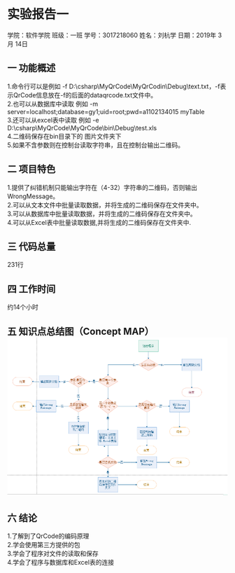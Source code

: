# 实验报告一
学院：软件学院 班级：一班 学号：3017218060 姓名：刘杭学 日期：2019年 3月 14日  
## 一 功能概述
1.命令行可以是例如 -f D:\csharp\MyQrCode\MyQrCodin\Debug\text.txt，-f表示QrCode信息放在-f的后面的dataqrcode.txt文件中。  
2.也可以从数据库中读取 例如 -m server=localhost;database=gy1;uid=root;pwd=a1102134015 myTable  
3.还可以从excel表中读取 例如 -e D:\csharp\MyQrCode\MyQrCode\bin\Debug\test.xls  
4.二维码保存在bin目录下的 图片文件夹下  
5.如果不含参数则在控制台读取字符串，且在控制台输出二维码。  
## 二 项目特色
1.提供了纠错机制只能输出字符在（4-32）字符串的二维码，否则输出WrongMessage。  
2.可以从文本文件中批量读取数据，并将生成的二维码保存在文件夹中。  
3.可以从数据库中批量读取数据，并将生成的二维码保存在文件夹中。  
4.可以从Excel表中批量读取数据,并将生成的二维码保存在文件夹中.  
## 三 代码总量
231行  
## 四 工作时间
约14个小时
## 五 知识点总结图（Concept MAP）  ![](https://github.com/HangxueLiu/myExp/blob/master/MyQrCode/picture/1.png)
## 六 结论
1.了解到了QrCode的编码原理  
2.学会使用第三方提供的包  
3.学会了程序对文件的读取和保存  
4.学会了程序与数据库和Excel表的连接  
